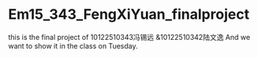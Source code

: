 # Em15_343_FengXiYuan_finalproject
this is the final project of 10122510343冯锡远 &10122510342陆文逸
And we want to show it in the class on Tuesday.
